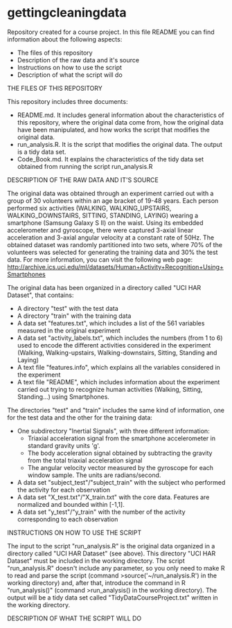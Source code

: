 gettingcleaningdata
===================

Repository created for a course project. In this file README you can find information about the following aspects:

   * The files of this repository
   * Description of the raw data and it's source
   * Instructions on how to use the script
   * Description of what the script will do

THE FILES OF THIS REPOSITORY

   This repository includes three documents:
   * README.md. It includes general information about the characteristics of this repository, where the original data come from, how the original data have been manipulated, and how works the script that modifies the original data.
   * run_analysis.R. It is the script that modifies the original data. The output is a tidy data set.
   * Code_Book.md. It explains the characteristics of the tidy data set obtained from running the script run_analysis.R

DESCRIPTION OF THE RAW DATA AND IT'S SOURCE

   The original data was obtained through an experiment carried out with a group of 30 volunteers within an age bracket of 19-48 years. Each person performed six activities (WALKING, WALKING_UPSTAIRS, WALKING_DOWNSTAIRS, SITTING, STANDING, LAYING) wearing a smartphone (Samsung Galaxy S II) on the waist. Using its embedded accelerometer and gyroscope, there were captured 3-axial linear acceleration and 3-axial angular velocity at a constant rate of 50Hz. The obtained dataset was randomly partitioned into two sets, where 70% of the volunteers was selected for generating the training data and 30% the test data. For more information, you can visit the following web page: http://archive.ics.uci.edu/ml/datasets/Human+Activity+Recognition+Using+Smartphones
   
   The original data has been organized in a directory called "UCI HAR Dataset", that contains:
   * A directory "test" with the test data
   * A directory "train" with the training data
   * A data set "features.txt", which includes a list of the 561 variables measured in the original experiment
   * A data set "activity_labels.txt", which includes the numbers (from 1 to 6) used to encode the different activities considered in the experiment (Walking, Walking-upstairs, Walking-downstairs, Sitting, Standing and Laying)
   * A text file "features.info", which explains all the variables considered in the experiment
   * A text file "README", which includes information about the experiment carried out trying to recognize human activities (Walking, Sitting, Standing...) using Smartphones.
   
   The directories "test" and "train" includes the same kind of information, one for the test data and the other for the training data:
   * One subdirectory "Inertial Signals", with three different information:
       - Triaxial acceleration signal from the smartphone accelerometer in standard gravity units 'g'.
       - The body acceleration signal obtained by subtracting the gravity from the total triaxial acceleration signal
       - The angular velocity vector measured by the gyroscope for each window sample. The units are radians/second. 
   * A data set "subject_test"/"subject_train" with the subject who performed the activity for each observation
   * A data set "X_test.txt"/"X_train.txt" with the core data. Features are normalized and bounded within [-1,1].
   * A data set "y_test"/"y_train" with the number of the activity corresponding to each observation
      
   
   

INSTRUCTIONS ON HOW TO USE THE SCRIPT

   The input to the script "run_analysis.R" is the original data organized in a directory called "UCI HAR Dataset" (see above). This directory "UCI HAR Dataset" must be included in the working directory.
   The script "run_analysis.R" doesn't include any parameter, so you only need to make R to read and parse the script (command >source('~/run_analysis.R') in the working directory) and, after that, introduce the command in R "run_analysis()" (command >run_analysis() in the working directory).
   The output will be a tidy data set called "TidyDataCourseProject.txt" written in the working directory.

DESCRIPTION OF WHAT THE SCRIPT WILL DO
